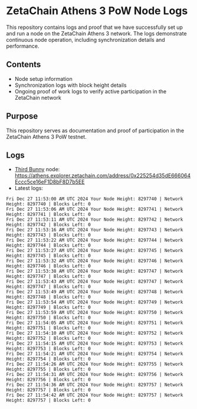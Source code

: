 # ZetaChain Athens 3 PoW Node Logs
This repository contains logs and proof that we have successfully set up and run a node on the ZetaChain Athens 3 network. The logs demonstrate continuous node operation, including synchronization details and performance.

## Contents
- Node setup information
- Synchronization logs with block height details
- Ongoing proof of work logs to verify active participation in the ZetaChain network

## Purpose
This repository serves as documentation and proof of participation in the ZetaChain Athens 3 PoW testnet.

## Logs

- [Third Bunny](https://thirdbunny.xyz/) node: https://athens.explorer.zetachain.com/address/0x225254d35dE666064Eccc5ce16eF1D8bF8D7b5EE
- Latest logs:
```
Fri Dec 27 11:53:00 AM UTC 2024 Your Node Height: 8297740 | Network Height: 8297740 | Blocks Left: 0
Fri Dec 27 11:53:06 AM UTC 2024 Your Node Height: 8297741 | Network Height: 8297741 | Blocks Left: 0
Fri Dec 27 11:53:11 AM UTC 2024 Your Node Height: 8297742 | Network Height: 8297742 | Blocks Left: 0
Fri Dec 27 11:53:16 AM UTC 2024 Your Node Height: 8297743 | Network Height: 8297743 | Blocks Left: 0
Fri Dec 27 11:53:22 AM UTC 2024 Your Node Height: 8297744 | Network Height: 8297744 | Blocks Left: 0
Fri Dec 27 11:53:27 AM UTC 2024 Your Node Height: 8297745 | Network Height: 8297745 | Blocks Left: 0
Fri Dec 27 11:53:32 AM UTC 2024 Your Node Height: 8297746 | Network Height: 8297746 | Blocks Left: 0
Fri Dec 27 11:53:38 AM UTC 2024 Your Node Height: 8297747 | Network Height: 8297747 | Blocks Left: 0
Fri Dec 27 11:53:43 AM UTC 2024 Your Node Height: 8297747 | Network Height: 8297747 | Blocks Left: 0
Fri Dec 27 11:53:49 AM UTC 2024 Your Node Height: 8297748 | Network Height: 8297748 | Blocks Left: 0
Fri Dec 27 11:53:54 AM UTC 2024 Your Node Height: 8297749 | Network Height: 8297749 | Blocks Left: 0
Fri Dec 27 11:53:59 AM UTC 2024 Your Node Height: 8297750 | Network Height: 8297750 | Blocks Left: 0
Fri Dec 27 11:54:05 AM UTC 2024 Your Node Height: 8297751 | Network Height: 8297751 | Blocks Left: 0
Fri Dec 27 11:54:10 AM UTC 2024 Your Node Height: 8297752 | Network Height: 8297752 | Blocks Left: 0
Fri Dec 27 11:54:15 AM UTC 2024 Your Node Height: 8297753 | Network Height: 8297753 | Blocks Left: 0
Fri Dec 27 11:54:21 AM UTC 2024 Your Node Height: 8297754 | Network Height: 8297754 | Blocks Left: 0
Fri Dec 27 11:54:26 AM UTC 2024 Your Node Height: 8297755 | Network Height: 8297755 | Blocks Left: 0
Fri Dec 27 11:54:31 AM UTC 2024 Your Node Height: 8297756 | Network Height: 8297756 | Blocks Left: 0
Fri Dec 27 11:54:36 AM UTC 2024 Your Node Height: 8297757 | Network Height: 8297757 | Blocks Left: 0
Fri Dec 27 11:54:42 AM UTC 2024 Your Node Height: 8297757 | Network Height: 8297757 | Blocks Left: 0
```
